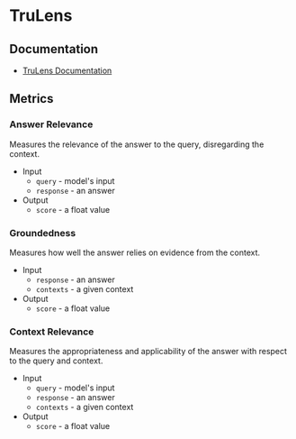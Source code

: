 # TruLens

## Documentation
- [TruLens Documentation](https://www.trulens.org/getting_started/)

## Metrics

### Answer Relevance
Measures the relevance of the answer to the query, disregarding the context.

- Input
    - `query` - model's input
    - `response` - an answer
- Output
    - `score` - a float value
    
### Groundedness
Measures how well the answer relies on evidence from the context.

- Input
    - `response` - an answer
    - `contexts` - a given context
- Output
    - `score` - a float value

### Context Relevance
Measures the appropriateness and applicability of the answer with respect to the query and context.

- Input
    - `query` - model's input
    - `response` - an answer
    - `contexts` - a given context
- Output
    - `score` - a float value